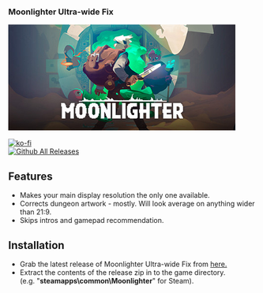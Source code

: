### Moonlighter Ultra-wide Fix

![Game Logo](header.jpg)<br>

[![ko-fi](https://ko-fi.com/img/githubbutton_sm.svg)](https://ko-fi.com/F2F2DI3WA)<br>
[![Github All Releases](https://img.shields.io/github/downloads/p1xel8ted/Moonlighter/total.svg)](https://github.com/p1xel8ted/Moonlighter/releases)

## Features

- Makes your main display resolution the only one available.
- Corrects dungeon artwork - mostly. Will look average on anything wider than 21:9.
- Skips intros and gamepad recommendation.

## Installation
- Grab the latest release of Moonlighter Ultra-wide Fix from [here.](https://github.com/p1xel8ted/Moonlighter/releases)
- Extract the contents of the release zip in to the game directory.<br />(e.g. "**steamapps\common\Moonlighter**" for Steam).
